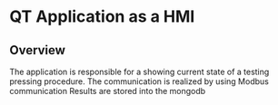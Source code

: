 # QT Application as a HMI

## Overview
The application is responsible for a showing current state of a testing pressing procedure.
The communication is realized by using Modbus communication
Results are stored into the mongodb


